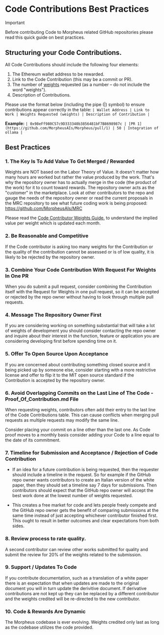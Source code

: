 # Code Contributions Best Practices

> [!IMPORTANT]
> Before contributing Code to Morpheus related GitHub repositories please read this quick guide on best practices.

## Structuring your Code Contributions.
All Code Contributions should include the following four elements:
1. The Ethereum wallet address to be rewarded.
2. Link to the Code Contribution (this may be a commit or PR).
3. The number of [weights](https://github.com/MorpheusAIs/Docs/blob/main/English%20Guides/Code%20Contributor%20Weights%20Guide.md) requested (as a number – do not include the word "weights").
4. Description of Contributions.

Please use the format below (including the pipe (|) symbol) to ensure contributions appear correctly in the table:
```| Wallet Address | Link to Work | Weights Requested (weights) | Description of Contribution |```

**Example:**
```| 0x98eFf980C57c9D333340b3856481bF7B8698987c | [PR 1](https://github.com/MorpheusAIs/Morpheus/pull/1) | 50 | Integration of ollama |```

## Best Practices

### 1. The Key Is To Add Value To Get Merged / Rewarded
Weights are NOT based on the Labor Theory of Value. It doesn't matter how many hours are worked but rather the value produced by the work. That's why the repository owner has to actually merge in the code (the product of the work) for it to count toward rewards. The repository owner acts as the "customer" in the marketplace. Look at other contributors to the repo and gauge the needs of the repository owner or read the current proposals in the MRC repository to see what future coding work is being proposed: https://github.com/MorpheusAIs/MRC

Please read the [Code Contributor Weights Guide.](https://github.com/MorpheusAIs/Docs/blob/main/English%20Guides/Code%20Contributor%20Weights%20Guide.md) to understand the implied value per weight which is updated each month.

### 2. Be Reasonable and Competitive 
If the Code contributor is asking too many weights for the Contribution or the quality of the contribution cannot be assessed or is of low quality, it is likely to be rejected by the repository owner.

### 3. Combine Your Code Contribution With Request For Weights In One PR
When you do submit a pull request, consider combining the Contribution itself with the Request for Weights in one pull request, so it can be accepted or rejected by the repo owner without having to look through multiple pull requests.

### 4. Message The Repository Owner First
If you are considering working on something substantial that will take a lot of weights of development you should consider contacting the repo owner and inquire about their interest in the function, feature or application you are considering developing first before spending time on it.

### 5. Offer To Open Source Upon Acceptance 
If you are concerned about contributing something closed source and it being picked up by someone else, consider starting with a more restrictive license and offer to flip it to the MIT open source standard if the Contribution is accepted by the repository owner. 

### 6. Avoid Overlapping Commits on the Last Line of The Code - Proof_Of_Contribution.md File
When requesting weights, contributors often add their entry to the last line of the Code Contributions table. This can cause conflicts when merging pull requests as multiple requests may modify the same line. 

Consider placing your commit on a line other than the last one. As Code proof moves to a monthly basis consider adding your Code to a line equal to the date of its commitment.

### 7. Timeline for Submission and Acceptance / Rejection of Code Contribution
- If an idea for a future contribution is being requested, then the requester should include a timeline in the request.
So for example if the GitHub repo owner wants contributors to create an Italian version of the white paper, then they should set a timeline say 7 days for submissions. Then contributors should expect that the GitHub repo owner will accept the best work done at the lowest number of weights requested. 

- This creates a free market for code and lets people freely compete and the GitHub repo owner gets the benefit of comparing submissions at the same time instead of just accepting whichever contributor finished first. This ought to result in better outcomes and clear expectations from both sides.

### 8. Review process to rate quality.
A second contributor can review other works submitted for quality and submit the review for 20% of the weights related to the submission.

### 9. Support / Updates To Code
If you contribute documentation, such as a translation of a white paper there is an expectation that when updates are made to the original document you will in turn update the derivitive document. If derivative contributions are not kept up they can be replaced by a different contributor and the weights credited will be re-directed to the new contributor.

### 10. Code & Rewards Are Dynamic
The Morpheus codebase is ever evolving. Weights credited only last as long as the codebase utilizes the code provided.
